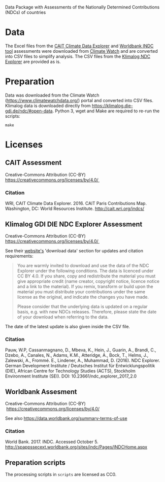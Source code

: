 Data Package with Assessments of the Nationally Determined Contributions (NDCs) of
countries


# Data

The Excel files from the [CAIT Climate Data Explorer](http://cait.wri.org/indcs/)
and [Worldbank INDC tool](http://indc.worldbank.org/) assessments were downloaded
from [Climate Watch](https://www.climatewatchdata.org/)
and are converted into CSV files to simplify analysis.
The CSV files from the [Klimalog NDC Explorer](https://klimalog.die-gdi.de/ndc/) are provided as is.


# Preparation

Data was downloaded from the Climate Watch (https://www.climatewatchdata.org/)
portal and converted into CSV files. Klimalog data is downloaded directly from <https://klimalog.die-gdi.de/ndc/#open-data>.
Python 3, wget and Make are required to re-run the scripts:

    make


# Licenses

## CAIT Assessment

Creative-Commons Attribution (CC-BY) https://creativecommons.org/licenses/by/4.0/ 

### Citation

WRI, CAIT Climate Data Explorer. 2016. CAIT Paris Contributions Map. Washington, DC: World Resources Institute. http://cait.wri.org/indcs/

## Klimalog GDI DIE NDC Explorer Assessment

Creative-Commons Attribution (CC-BY) https://creativecommons.org/licenses/by/4.0/ 

See their [website's](https://klimalog.die-gdi.de/ndc/#NDCExplorer/) 'download data' section for updates and citation requirements:

> You are warmly invited to download and use the data of the NDC Explorer under the following conditions. The data is licenced under CC BY 4.0. If you share, copy and redistribute the material you must give appropriate credit (name creator, copyright notice, licence notice and a link to the material). If you remix, transform or build upon the material you must distribute your contributions under the same license as the original, and indicate the changes you have made.
>
> Please consider that the underlying data is updated on a regular basis, e.g. with new NDCs releases. Therefore, please state the date of your download when referring to the data.

The date of the latest update is also given inside the CSV file.

###  Citation
Pauw, W.P, Cassanmagnano, D., Mbeva, K., Hein, J., Guarin, A., Brandi, C., Dzebo, A., Canales, N., Adams, K.M., Atteridge, A., Bock, T., Helms, J., Zalewski, A., Frommé. E., Lindener, A., Muhammad, D. (2016). NDC Explorer. German Development Institute / Deutsches Institut für Entwicklungspolitik (DIE), African Centre for Technology Studies (ACTS), Stockholm Environment Institute (SEI). DOI: 10.23661/ndc_explorer_2017_2.0

## Worldbank Assesment

Creative-Commons Attribution (CC-BY)  https://creativecommons.org/licenses/by/4.0/

See also https://data.worldbank.org/summary-terms-of-use

### Citation

World Bank. 2017. INDC. Accessed October 5. http://spappssecext.worldbank.org/sites/indc/Pages/INDCHome.aspx

## Preparation scripts

The processing scripts in `scripts` are licensed as CC0.
